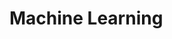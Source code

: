 # Machine Learning



[](https://www.technologyreview.com/s/602808/survey-machine-learning-trends-challenges-and-opportunities/?utm_campaign=ad_sales&utm_medium=link_list&utm_source=article)